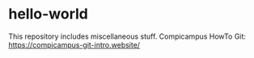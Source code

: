 # hello-world
This repository includes miscellaneous stuff.
Compicampus HowTo Git: https://compicampus-git-intro.website/
